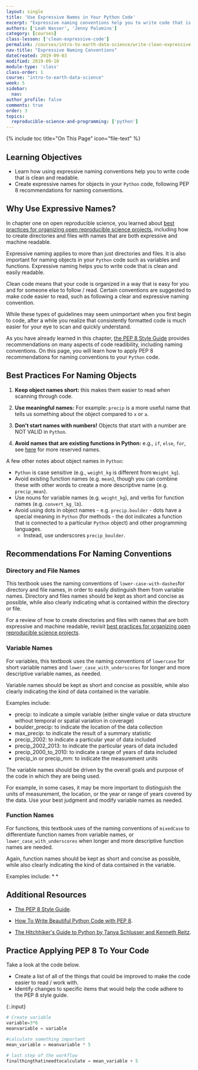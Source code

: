 ```yaml
---
layout: single
title: 'Use Expressive Names in Your Python Code'
excerpt: "Expressive naming conventions help you to write code that is clean and readable, so that others can easily follow and understand your code. Learn how to create expressive names for objects in your Python code."
authors: ['Leah Wasser', 'Jenny Palomino']
category: [courses]
class-lesson: ['clean-expressive-code']
permalink: /courses/intro-to-earth-data-science/write-clean-expressive-code/intro-to-clean-code/expressive-programming/
nav-title: "Expressive Naming Conventions"
dateCreated: 2019-09-03
modified: 2019-09-10
module-type: 'class'
class-order: 1
course: "intro-to-earth-data-science"
week: 5
sidebar:
  nav:
author_profile: false
comments: true
order: 3
topics:
  reproducible-science-and-programming: ['python']
---
```


{% include toc title="On This Page" icon="file-text" %}

<div class='notice--success' markdown="1">

## <i class="fa fa-graduation-cap" aria-hidden="true"></i> Learning Objectives

* Learn how using expressive naming conventions help you to write code that is clean and readable.
* Create expressive names for objects in your `Python` code, following PEP 8 recommendations for naming conventions. 

</div>


## Why Use Expressive Names? 

In chapter one on open reproducible science, you learned about <a href="{{ site.url }}/courses/intro-to-earth-data-science/open-reproducible-science/get-started-open-reproducible-science/best-practices-for-organizing-open-reproducible-science/" target="_blank">best practices for organizing open reproducible science projects</a>, including how to create directories and files with names that are both expressive and machine readable.

Expressive naming applies to more than just directories and files. It is also important for naming objects in your `Python` code such as variables and functions.  Expressive naming helps you to write code that is clean and easily readable. 

Clean code means that your code is organized in a way that is easy for you and for someone else to follow / read. Certain conventions are suggested to make code easier to read, such as following a clear and expressive naming convention. 

While these types of guidelines may seem unimportant when you first begin to code, after a while you realize that consistently formatted code is much easier for your eye to scan and quickly understand.

As you have already learned in this chapter, <a href="https://www.python.org/dev/peps/pep-0008/" target="_blank">the PEP 8 Style Guide</a> provides recommendations on many aspects of code readibility, including naming conventions.  On this page, you will learn how to apply PEP 8 recommendations for naming conventions to your `Python` code. 


## Best Practices For Naming Objects

1. **Keep object names short:** this makes them easier to read when scanning through code.

2. **Use meaningful names:** For example: `precip` is a more useful name that tells us something about the object compared to `x` or `a`.

3. **Don't start names with numbers!** Objects that start with a number are NOT VALID in `Python`.

4. **Avoid names that are existing functions in Python:** e.g., `if`, `else`, `for`, see [here](https://www.programiz.com/python-programming/keywords-identifier) for more reserved names.

A few other notes about object names in `Python`:

* `Python` is case sensitive (e.g., `weight_kg` is different from `Weight_kg`).
* Avoid existing function names (e.g. `mean`), though you can combine these with other words to create a more descriptive name (e.g. `precip_mean`).
* Use nouns for variable names (e.g. `weight_kg`), and verbs for function names (e.g. `convert_kg_lb`).
* Avoid using dots in object names - e.g. `precip.boulder` - dots have a special meaning in `Python` (for methods - the dot indicates a function that is connected to a particular `Python` object) and other programming languages. 
    * Instead, use underscores `precip_boulder`.


## Recommendations For Naming Conventions 

### Directory and File Names

This textbook uses the naming conventions of `lower-case-with-dashes`for directory and file names, in order to easily distinguish them from variable names. Directory and files names should be kept as short and concise as possible, while also clearly indicating what is contained within the directory or file. 

For a review of how to create directories and files with names that are both expressive and machine readable, revisit <a href="{{ site.url }}/courses/intro-to-earth-data-science/open-reproducible-science/get-started-open-reproducible-science/best-practices-for-organizing-open-reproducible-science/" target="_blank">best practices for organizing open reproducible science projects</a>.


### Variable Names

For variables, this textbook uses the naming conventions of `lowercase` for short variable names and `lower_case_with_underscores` for longer and more descriptive variable names, as needed.

Variable names should be kept as short and concise as possible, while also clearly indicating the kind of data contained in the variable. 

Examples include:
* precip: to indicate a simple variable (either single value or data structure without temporal or spatial variation in coverage)
* boulder_precip: to indicate the location of the data collection
* max_precip: to indicate the result of a summary statistic
* precip_2002: to indicate a particular year of data included
* precip_2002_2013: to indicate the particular years of data included
* precip_2000_to_2010: to indicate a range of years of data included
* precip_in or precip_mm: to indicate the measurement units

The variable names should be driven by the overall goals and purpose of the code in which they are being used. 

For example, in some cases, it may be more important to distinguish the units of measurement, the location, or the year or range of years covered by the data. Use your best judgment and modify variable names as needed.  


### Function Names

For functions, this textbook uses of the naming conventions of `mixedCase` to differentiate function names from variable names, or `lower_case_with_underscores` when longer and more descriptive function names are needed. 

Again, function names should be kept as short and concise as possible, while also clearly indicating the kind of data contained in the variable.

Examples include:
* 
* 



<div class="notice--info" markdown="1">

## <i class="fa fa-pencil-square-o" aria-hidden="true"></i> Additional Resources

* <a href="https://www.python.org/dev/peps/pep-0008/" target="_blank">The PEP 8 Style Guide</a>.

* <a href="https://realpython.com/python-pep8/" target="_blank">How To Write Beautiful Python Code with PEP 8</a>.

* <a href="https://www.safaribooksonline.com/library/view/the-hitchhikers-guide/9781491933213/ch04.html" target="_blank">The Hitchhiker's Guide to Python by Tanya Schlusser and Kenneth Reitz</a>.
    
</div>

## <i class="fa fa-pencil-square-o" aria-hidden="true"></i> Practice Applying PEP 8 To Your Code

Take a look at the code below.

* Create a list of all of the things that could be improved to make the code easier to read / work with.
* Identify changes to specific items that would help the code adhere to the PEP 8 style guide.

<!--

Format Issues:
* missing spaces in between comments
* comments aren't useful to help me understand what is happening
* white space

Object Naming Issues
* didn't use useful object names that describe the object
* one very long object name
* used a mixture of underscore and case that will be easy to confused 

-->

</div>


{:.input}
```python
# Create variable
variable=3*6
meanvariable = variable

#calculate something important
mean_variable = meanvariable * 5

# last step of the workflow
finalthingthatineedtocalculate = mean_variable + 5
```

